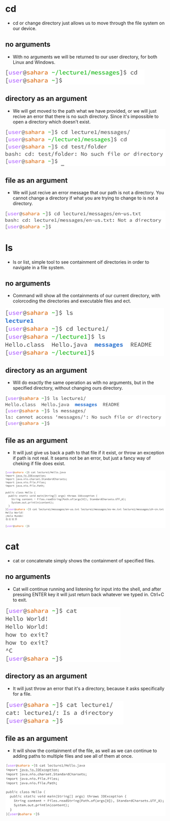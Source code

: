 # cd
- cd or change directory just allows us to move through the file system on our device. 
## no arguments
- With no arguments we will be returned to our user directory, for both Linux and Windows.
  
![Image](img/cd-na.png)
## directory as an argument
- We will get moved to the path what we have provided, or we will just recive an error that there is no such directory. Since it's impossible to open a directory which doesn't exist.
  
![Image](img/cd-da.png)
## file as an argument
- We will just recive an error message that our path is not a directory. You cannot change a directory if what you are trying to change to is not a directory.
  
![Image](img/cd-fa.png)



# ls
- ls or list, simple tool to see containment oif directories in order to navigate in a file system.
## no arguments
- Command will show all the containments of our current directory, with colorcoding the directories and executable files and ect.
  
![Image](img/ls-na.png)
## directory as an argument
- Will do exactly the same operation as with no arguments, but in the specified directory, without changing ours directory.
  
![Image](img/ls-da.png)
## file as an argument
- It will just give us back a path to that file if it exist, or throw an exception if path is not real. It seams not be an error, but just a fancy way of cheking if file does exist.
  
![Image](img/ls-fa.png)



# cat
- cat or concatenate simply shows the containment of specified files.
## no arguments
- Cat will continue running and listening for input into the shell, and after pressing ENTER key it will just return back whatever we typed in. Ctrl+C to exit.
  
![Image](img/cat-na.png)
## directory as an argument
- It will just throw an error that it's a directory, because it asks specifically for a file.
  
![Image](img/cat-da.png)
## file as an argument
- It will show the containment of the file, as well as we can continue to adding paths to multiple files and see all of them at once.
  
![Image](img/cat-fa.png)
